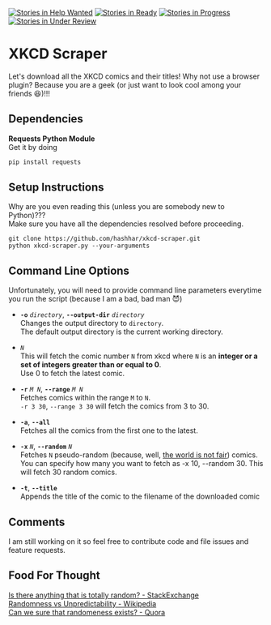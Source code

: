 [![Stories in Help Wanted](https://badge.waffle.io/hashhar/xkcd-scraper.png?label=help%20wanted&title=Help%20Wanted/Backlog)](https://waffle.io/hashhar/xkcd-scraper)
[![Stories in Ready](https://badge.waffle.io/hashhar/xkcd-scraper.png?label=ready&title=Ready)](https://waffle.io/hashhar/xkcd-scraper)
[![Stories in Progress](https://badge.waffle.io/hashhar/xkcd-scraper.png?label=in%20progress&title=In%20Progress)](https://waffle.io/hashhar/xkcd-scraper)
[![Stories in Under Review](https://badge.waffle.io/hashhar/xkcd-scraper.png?label=under%20review&title=Under%20Review)](https://waffle.io/hashhar/xkcd-scraper)
# XKCD Scraper

Let's download all the XKCD comics and their titles! Why not use a browser plugin? Because you are a geek (or just want to look cool among your friends :satisfied:)!!!

## Dependencies

**Requests Python Module**  
Get it by doing
```python
pip install requests
```

## Setup Instructions

Why are you even reading this (unless you are somebody new to Python)???  
Make sure you have all the dependencies resolved before proceeding.

```github
git clone https://github.com/hashhar/xkcd-scraper.git
python xkcd-scraper.py --your-arguments
```

## Command Line Options

Unfortunately, you will need to provide command line parameters everytime you run the script (because I am a bad, bad man :smiling_imp:)

- **`-o`** *`directory`*, **`--output-dir`** *`directory`*  
Changes the output directory to `directory`.  
The default output directory is the current working directory.

- *`N`*  
This will fetch the comic number `N` from xkcd where `N` is an **integer or a set of integers greater than or equal to 0**.  
Use 0 to fetch the latest comic.

- **`-r`** *`M N`*, **`--range`** *`M N`*  
Fetches comics within the range `M` to `N`.  
`-r 3 30`, `--range 3 30` will fetch the comics from 3 to 30.

- **`-a`**, **`--all`**  
Fetches all the comics from the first one to the latest.

- **`-x`** *`N`*, **`--random`** *`N`*  
Fetches `N` pseudo-random (because, well, <a href="#food-for-thought">the world is not fair</a>) comics. You can specify how many you want to fetch as -x 10, --random 30. This will fetch 30 random comics.

- **`-t`**, **`--title`**  
Appends the title of the comic to the filename of the downloaded comic

## Comments

I am still working on it so feel free to contribute code and file issues and feature requests.

## Food For Thought

[Is there anything that is totally random? - StackExchange](http://philosophy.stackexchange.com/questions/2439/is-there-anything-that-is-totally-random)  
[Randomness vs Unpredictability - Wikipedia](https://en.wikipedia.org/wiki/Randomness#Randomness_versus_unpredictability)  
[Can we sure that randomeness exists? - Quora](https://www.quora.com/Can-we-be-sure-that-true-randomness-exists-Can-it-be-proven-that-anything-is-truly-random)
